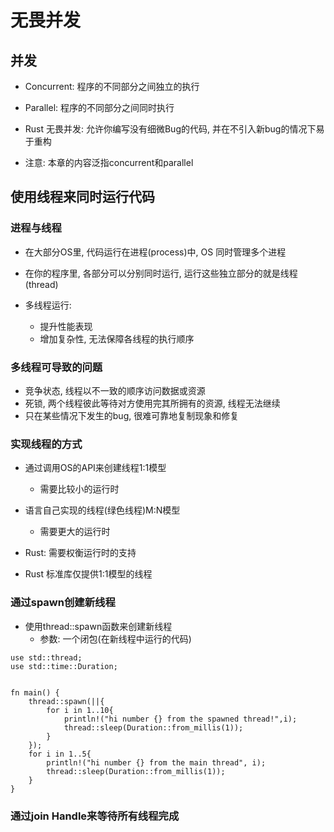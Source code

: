 # 无畏并发
## 并发
* Concurrent: 程序的不同部分之间独立的执行
* Parallel: 程序的不同部分之间同时执行

* Rust 无畏并发: 允许你编写没有细微Bug的代码, 并在不引入新bug的情况下易于重构

* 注意: 本章的内容泛指concurrent和parallel

## 使用线程来同时运行代码
### 进程与线程
* 在大部分OS里, 代码运行在进程(process)中, OS 同时管理多个进程
* 在你的程序里, 各部分可以分别同时运行, 运行这些独立部分的就是线程(thread)

* 多线程运行: 
    * 提升性能表现
    * 增加复杂性, 无法保障各线程的执行顺序

### 多线程可导致的问题
* 竞争状态, 线程以不一致的顺序访问数据或资源
* 死锁, 两个线程彼此等待对方使用完其所拥有的资源, 线程无法继续
* 只在某些情况下发生的bug, 很难可靠地复制现象和修复

### 实现线程的方式
* 通过调用OS的API来创建线程1:1模型
    * 需要比较小的运行时
* 语言自己实现的线程(绿色线程)M:N模型
    * 需要更大的运行时

* Rust: 需要权衡运行时的支持
* Rust 标准库仅提供1:1模型的线程

### 通过spawn创建新线程
* 使用thread::spawn函数来创建新线程
    * 参数: 一个闭包(在新线程中运行的代码)
```
use std::thread;
use std::time::Duration;


fn main() {
    thread::spawn(||{
        for i in 1..10{
            println!("hi number {} from the spawned thread!",i);
            thread::sleep(Duration::from_millis(1));
        }
    });
    for i in 1..5{
        println!("hi number {} from the main thread", i);
        thread::sleep(Duration::from_millis(1));
    }
}
```
### 通过join Handle来等待所有线程完成
